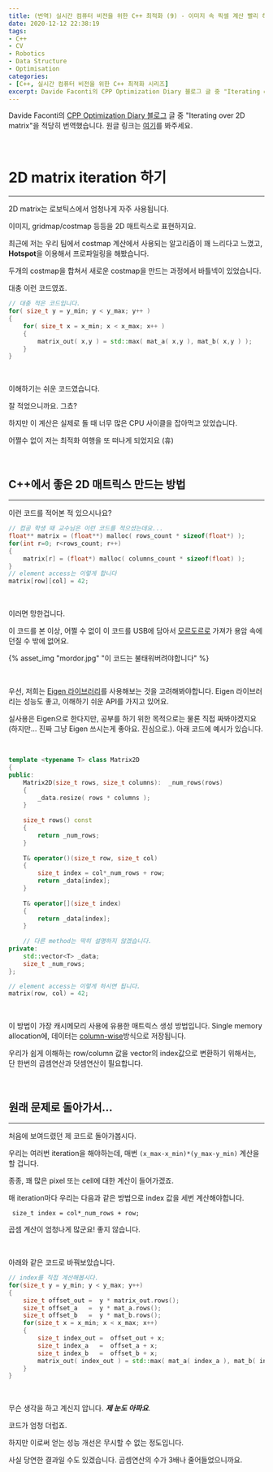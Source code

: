 ```yaml
---
title: (번역) 실시간 컴퓨터 비전을 위한 C++ 최적화 (9) - 이미지 속 픽셀 계산 빨리 하는 방법 (또는 2D matrix 계산 빨리 하는 방법)
date: 2020-12-12 22:38:19
tags: 
- C++
- CV
- Robotics
- Data Structure
- Optimisation
categories: 
- [C++, 실시간 컴퓨터 비전을 위한 C++ 최적화 시리즈]
excerpt: Davide Faconti의 CPP Optimization Diary 블로그 글 중 "Iterating over 2D matrix`"을 적당히 번역했습니다.
---
```


Davide Faconti의 [CPP Optimization Diary 블로그](https://cpp-optimizations.netlify.app/) 글 중 "Iterating over 2D matrix"을 적당히 번역했습니다. 원글 링크는 [여기](https://cpp-optimizations.netlify.app/2d_matrix_iteration/)를 봐주세요.

<br>

# 2D matrix iteration 하기
---

2D matrix는 로보틱스에서 엄청나게 자주 사용됩니다.

이미지, gridmap/costmap 등등을 2D 매트릭스로 표현하지요. 

최근에 저는 우리 팀에서 costmap 계산에서 사용되는 알고리즘이 꽤 느리다고 느꼈고, **Hotspot**을 이용해서 프로파일링을 해봤습니다.

두개의 costmap을 합쳐서 새로운 costmap을 만드는 과정에서 바틀넥이 있었습니다.

대충 이런 코드였죠.

```C++
// 대충 적은 코드입니다.
for( size_t y = y_min; y < y_max; y++ ) 
{
    for( size_t x = x_min; x < x_max; x++ ) 
    {
        matrix_out( x,y ) = std::max( mat_a( x,y ), mat_b( x,y ) ); 
    }
}
```

<br>

이해하기는 쉬운 코드였습니다.

잘 적었으니까요. 그쵸? 

하지만 이 계산은 실제로 돌 때 너무 많은 CPU 사이클을 잡아먹고 있었습니다.

어쩔수 없이 저는 최적화 여행을 또 떠나게 되었지요 (휴)

<br>

## C++에서 좋은 2D 매트릭스 만드는 방법
---

이런 코드를 적어본 적 있으시나요?


```C++
// 컴공 학생 때 교수님은 이런 코드를 적으셨는데요...
float** matrix = (float**) malloc( rows_count * sizeof(float*) );
for(int r=0; r<rows_count; r++) 
{
    matrix[r] = (float*) malloc( columns_count * sizeof(float) );
}
// element access는 이렇게 합니다
matrix[row][col] = 42;
```

<br>

이러면 망한겁니다.

이 코드를 본 이상, 어쩔 수 없이 이 코드를 USB에 담아서 [모르도르로](https://en.wikipedia.org/wiki/Mount_Doom) 가져가 용암 속에 던질 수 밖에 없어요.

{% asset_img "mordor.jpg" "이 코드는 불태워버려야합니다" %}


<br>

우선, 저희는 [Eigen 라이브러리](http://eigen.tuxfamily.org)를 사용해보는 것을 고려해봐야합니다. Eigen 라이브러리는 성능도 좋고, 이해하기 쉬운 API를 가지고 있어요.

실사용은 Eigen으로 한다지만, 공부를 하기 위한 목적으로는 물론 직접 짜봐야겠지요 (하지만... 진짜 그냥 Eigen 쓰시는게 좋아요. 진심으로.). 아래 코드에 예시가 있습니다.

<br>

```C++
template <typename T> class Matrix2D
{
public:
    Matrix2D(size_t rows, size_t columns):  _num_rows(rows)
    {
        _data.resize( rows * columns );
    }
    
    size_t rows() const
    { 
    	return _num_rows; 
    }
    
    T& operator()(size_t row, size_t col)  
    {
        size_t index = col*_num_rows + row; 
        return _data[index];
    }
    
    T& operator[](size_t index)  
    {
        return _data[index];
    }
    
    // 다른 method는 딱히 설명하지 않겠습니다.
private:
    std::vector<T> _data;
    size_t _num_rows;
};

// element access는 이렇게 하시면 됩니다.
matrix(row, col) = 42;

```

<br>

이 방법이 가장 캐시메모리 사용에 유용한 매트릭스 생성 방법입니다. Single memory allocation에, 데이터는 [column-wise](https://www.geeksforgeeks.org/row-wise-vs-column-wise-traversal-matrix/)방식으로 저장됩니다.

우리가 쉽게 이해하는 row/column 값을 vector의 index값으로 변환하기 위해서는, 단 한번의 곱셈연산과 덧셈연산이 필요합니다.

<br>

## 원래 문제로 돌아가서...
---

처음에 보여드렸던 제 코드로 돌아가봅시다.

우리는 여러번 iteration을 해야하는데, 매번 `(x_max-x_min)*(y_max-y_min)` 계산을 할 겁니다.

종종, 꽤 많은 pixel 또는 cell에 대한 계산이 들어가겠죠.

매 iteration마다 우리는 다음과 같은 방법으로 index 값을 세번 계산해야합니다.  

     size_t index = col*_num_rows + row;

곱셈 계산이 엄청나게 많군요! 좋지 않습니다.

<br>

아래와 같은 코드로 바꿔보았습니다.

```C++
// index를 직접 계산해봅시다.
for(size_t y = y_min; y < y_max; y++) 
{
    size_t offset_out =  y * matrix_out.rows();
    size_t offset_a   =  y * mat_a.rows();
    size_t offset_b   =  y * mat_b.rows();
    for(size_t x = x_min; x < x_max; x++) 
    {
        size_t index_out =  offset_out + x;
        size_t index_a   =  offset_a + x;
        size_t index_b   =  offset_b + x;
        matrix_out( index_out ) = std::max( mat_a( index_a ), mat_b( index_b ) ); 
    }
}
```
<br>

무슨 생각을 하고 계신지 압니다. ***제 눈도 아파요***.

코드가 엄청 더럽죠.

하지만 이로써 얻는 성능 개선은 무시할 수 없는 정도입니다.

사실 당연한 결과일 수도 있겠습니다. 곱셈연산의 수가 3배나 줄어들었으니까요.

